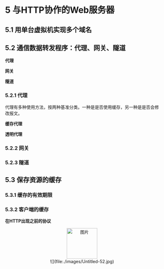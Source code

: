 # 5 与HTTP协作的Web服务器
## 5.1 用单台虚拟机实现多个域名
## 5.2 通信数据转发程序：代理、网关、隧道

**代理**

**网关**

**隧道**

### 5.2.1 代理

代理有多种使用方法，按两种基准分类。一种是是否使用缓存，另一种是是否会修改报文。

**缓存代理**

**透明代理**

### 5.2.2 网关

### 5.2.3 隧道

## 5.3 保存资源的缓存

### 5.3.1 缓存的有效期限

### 5.3.2 客户端的缓存

**在HTTP出现之前的协议**


<div align=center>
<img src="file:./images/Untitled-52.jpg" width="100" height="100" alt="图片"/>
</div>

<center>![](file:./images/Untitled-52.jpg)
</center>